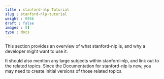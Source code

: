 ```yaml
---
title : stanford-nlp Tutorial
slug : stanford-nlp-tutorial
weight : 9936
draft : false
images : []
type : docs
---
```


This section provides an overview of what stanford-nlp is, and why a developer might want to use it.

It should also mention any large subjects within stanford-nlp, and link out to the related topics.  Since the Documentation for stanford-nlp is new, you may need to create initial versions of those related topics.

